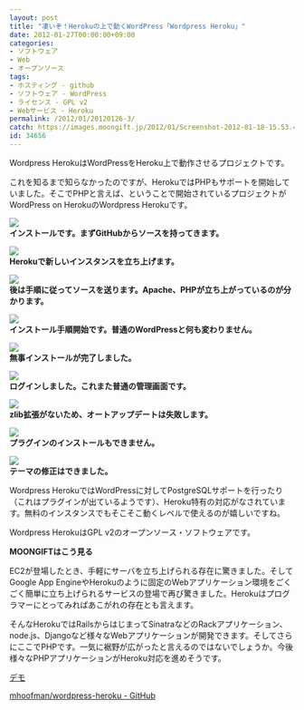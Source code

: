 ```yaml
---
layout: post
title: "凄いぞ！Herokuの上で動くWordPress「Wordpress Heroku」"
date: 2012-01-27T00:00:00+09:00
categories:
- ソフトウェア
- Web
- オープンソース
tags: 
- ホスティング - github
- ソフトウェア - WordPress
- ライセンス - GPL v2
- Webサービス - Heroku
permalink: /2012/01/20120126-3/
catch: https://images.moongift.jp/2012/01/Screenshot-2012-01-18-15.53.44_thumb.png
id: 34656
---
```

Wordpress HerokuはWordPressをHeroku上で動作させるプロジェクトです。

  

これを知るまで知らなかったのですが、HerokuではPHPもサポートを開始していました。そこでPHPと言えば、ということで開始されているプロジェクトがWordPress on HerokuのWordpress Herokuです。

  

[![](https://images.moongift.jp/2012/01/Screenshot-2012-01-18-15.48.05_thumb.png)](https://images.moongift.jp/2012/01/Screenshot-2012-01-18-15.48.05.png)  
**インストールです。まずGitHubからソースを持ってきます。**

  

[![](https://images.moongift.jp/2012/01/Screenshot-2012-01-18-15.50.13_thumb.png)](https://images.moongift.jp/2012/01/Screenshot-2012-01-18-15.50.13.png)  
**Herokuで新しいインスタンスを立ち上げます。**

  

[![](https://images.moongift.jp/2012/01/Screenshot-2012-01-18-15.52.35_thumb.png)](https://images.moongift.jp/2012/01/Screenshot-2012-01-18-15.52.35.png)  
**後は手順に従ってソースを送ります。Apache、PHPが立ち上がっているのが分かります。**

  

[![](https://images.moongift.jp/2012/01/Screenshot-2012-01-18-15.52.56_thumb.png)](https://images.moongift.jp/2012/01/Screenshot-2012-01-18-15.52.56.png)  
**インストール手順開始です。普通のWordPressと何も変わりません。**

  

[![](https://images.moongift.jp/2012/01/Screenshot-2012-01-18-15.53.44_thumb.png)](https://images.moongift.jp/2012/01/Screenshot-2012-01-18-15.53.44.png)  
**無事インストールが完了しました。**

  

[![](https://images.moongift.jp/2012/01/Screenshot-2012-01-18-15.54.25_thumb.png)](https://images.moongift.jp/2012/01/Screenshot-2012-01-18-15.54.25.png)  
**ログインしました。これまた普通の管理画面です。**

  

[![](https://images.moongift.jp/2012/01/Screenshot-2012-01-18-15.54.44_thumb.png)](https://images.moongift.jp/2012/01/Screenshot-2012-01-18-15.54.44.png)  
**zlib拡張がないため、オートアップデートは失敗します。**

  

[![](https://images.moongift.jp/2012/01/Screenshot-2012-01-18-15.55.11_thumb.png)](https://images.moongift.jp/2012/01/Screenshot-2012-01-18-15.55.11.png)  
**プラグインのインストールもできません。**

  

[![](https://images.moongift.jp/2012/01/Screenshot-2012-01-18-15.55.57_thumb.png)](https://images.moongift.jp/2012/01/Screenshot-2012-01-18-15.55.57.png)  
**テーマの修正はできました。**

  

Wordpress HerokuではWordPressに対してPostgreSQLサポートを行ったり（これはプラグインが出ているようです）、Heroku特有の対応がなされています。無料のインスタンスでもそこそこ動くレベルで使えるのが嬉しいですね。

  
<!--more-->  

Wordpress HerokuはGPL v2のオープンソース・ソフトウェアです。

  
  
  

**MOONGIFTはこう見る**

  

EC2が登場したとき、手軽にサーバを立ち上げられる存在に驚きました。そしてGoogle App EngineやHerokuのように固定のWebアプリケーション環境をごくごく簡単に立ち上げられるサービスの登場で再び驚きました。Herokuはプログラマーにとってみればあこがれの存在とも言えます。

  

そんなHerokuではRailsからはじまってSinatraなどのRackアプリケーション、node.js、Djangoなど様々なWebアプリケーションが開発できます。そしてさらにここでPHPです。一気に裾野が広がったと言えるのではないでしょうか。今後様々なPHPアプリケーションがHeroku対応を進めそうです。

  

[デモ](http://afternoon-sunrise-8451.herokuapp.com/)

  

[mhoofman/wordpress-heroku - GitHub](https://github.com/mhoofman/wordpress-heroku)

